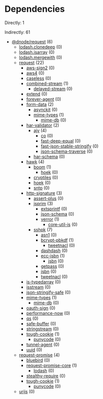 # Dependencies

Directly: 1

Indirectly: 61

- [@dnode/request](https://www.npmjs.com/package/@dnode/request) (6)
  - [lodash.clonedeep](https://www.npmjs.com/package/lodash.clonedeep) (0)
  - [lodash.isarray](https://www.npmjs.com/package/lodash.isarray) (0)
  - [lodash.mergewith](https://www.npmjs.com/package/lodash.mergewith) (0)
  - [request](https://www.npmjs.com/package/request) (22)
    - [aws-sign2](https://www.npmjs.com/package/aws-sign2) (0)
    - [aws4](https://www.npmjs.com/package/aws4) (0)
    - [caseless](https://www.npmjs.com/package/caseless) (0)
    - [combined-stream](https://www.npmjs.com/package/combined-stream) (1)
      - [delayed-stream](https://www.npmjs.com/package/delayed-stream) (0)
    - [extend](https://www.npmjs.com/package/extend) (0)
    - [forever-agent](https://www.npmjs.com/package/forever-agent) (0)
    - [form-data](https://www.npmjs.com/package/form-data) (2)
      - [asynckit](https://www.npmjs.com/package/asynckit) (0)
      - [mime-types](https://www.npmjs.com/package/mime-types) (1)
        - [mime-db](https://www.npmjs.com/package/mime-db) (0)
    - [har-validator](https://www.npmjs.com/package/har-validator) (2)
      - [ajv](https://www.npmjs.com/package/ajv) (4)
        - [co](https://www.npmjs.com/package/co) (0)
        - [fast-deep-equal](https://www.npmjs.com/package/fast-deep-equal) (0)
        - [fast-json-stable-stringify](https://www.npmjs.com/package/fast-json-stable-stringify) (0)
        - [json-schema-traverse](https://www.npmjs.com/package/json-schema-traverse) (0)
      - [har-schema](https://www.npmjs.com/package/har-schema) (0)
    - [hawk](https://www.npmjs.com/package/hawk) (4)
      - [boom](https://www.npmjs.com/package/boom) (1)
        - [hoek](https://www.npmjs.com/package/hoek) (0)
      - [cryptiles](https://www.npmjs.com/package/cryptiles) (0)
      - [hoek](https://www.npmjs.com/package/hoek) (0)
      - [sntp](https://www.npmjs.com/package/sntp) (0)
    - [http-signature](https://www.npmjs.com/package/http-signature) (3)
      - [assert-plus](https://www.npmjs.com/package/assert-plus) (0)
      - [jsprim](https://www.npmjs.com/package/jsprim) (3)
        - [extsprintf](https://www.npmjs.com/package/extsprintf) (0)
        - [json-schema](https://www.npmjs.com/package/json-schema) (0)
        - [verror](https://www.npmjs.com/package/verror) (1)
          - [core-util-is](https://www.npmjs.com/package/core-util-is) (0)
      - [sshpk](https://www.npmjs.com/package/sshpk) (7)
        - [asn1](https://www.npmjs.com/package/asn1) (0)
        - [bcrypt-pbkdf](https://www.npmjs.com/package/bcrypt-pbkdf) (1)
          - [tweetnacl](https://www.npmjs.com/package/tweetnacl) (0)
        - [dashdash](https://www.npmjs.com/package/dashdash) (0)
        - [ecc-jsbn](https://www.npmjs.com/package/ecc-jsbn) (1)
          - [jsbn](https://www.npmjs.com/package/jsbn) (0)
        - [getpass](https://www.npmjs.com/package/getpass) (0)
        - [jsbn](https://www.npmjs.com/package/jsbn) (0)
        - [tweetnacl](https://www.npmjs.com/package/tweetnacl) (0)
    - [is-typedarray](https://www.npmjs.com/package/is-typedarray) (0)
    - [isstream](https://www.npmjs.com/package/isstream) (0)
    - [json-stringify-safe](https://www.npmjs.com/package/json-stringify-safe) (0)
    - [mime-types](https://www.npmjs.com/package/mime-types) (1)
      - [mime-db](https://www.npmjs.com/package/mime-db) (0)
    - [oauth-sign](https://www.npmjs.com/package/oauth-sign) (0)
    - [performance-now](https://www.npmjs.com/package/performance-now) (0)
    - [qs](https://www.npmjs.com/package/qs) (0)
    - [safe-buffer](https://www.npmjs.com/package/safe-buffer) (0)
    - [stringstream](https://www.npmjs.com/package/stringstream) (0)
    - [tough-cookie](https://www.npmjs.com/package/tough-cookie) (1)
      - [punycode](https://www.npmjs.com/package/punycode) (0)
    - [tunnel-agent](https://www.npmjs.com/package/tunnel-agent) (0)
    - [uuid](https://www.npmjs.com/package/uuid) (0)
  - [request-promise](https://www.npmjs.com/package/request-promise) (4)
    - [bluebird](https://www.npmjs.com/package/bluebird) (0)
    - [request-promise-core](https://www.npmjs.com/package/request-promise-core) (1)
      - [lodash](https://www.npmjs.com/package/lodash) (0)
    - [stealthy-require](https://www.npmjs.com/package/stealthy-require) (0)
    - [tough-cookie](https://www.npmjs.com/package/tough-cookie) (1)
      - [punycode](https://www.npmjs.com/package/punycode) (0)
  - [urijs](https://www.npmjs.com/package/urijs) (0)
